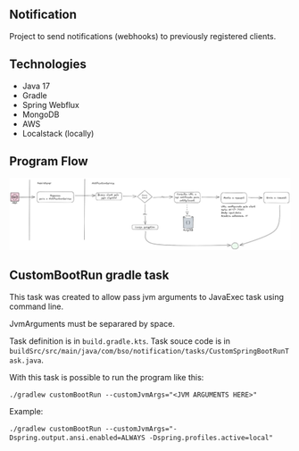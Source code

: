 ## Notification

Project to send notifications (webhooks) to previously registered clients.

## Technologies

- Java 17
- Gradle
- Spring Webflux
- MongoDB
- AWS
- Localstack (locally)

## Program Flow
![img.png](docs%2Fimg%2Fimg.png)

## CustomBootRun gradle task
This task was created to allow pass jvm arguments to JavaExec task using command line.

JvmArguments must be separared by space.

Task definition is in `build.gradle.kts`. Task souce code is in `buildSrc/src/main/java/com/bso/notification/tasks/CustomSpringBootRunTask.java`.

With this task is possible to run the program like this:

```shell
./gradlew customBootRun --customJvmArgs="<JVM ARGUMENTS HERE>"
```

Example:
```shell
./gradlew customBootRun --customJvmArgs="-Dspring.output.ansi.enabled=ALWAYS -Dspring.profiles.active=local"
```